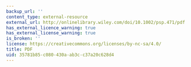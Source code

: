 ```yaml
---
backup_url: ''
content_type: external-resource
external_url: http://onlinelibrary.wiley.com/doi/10.1002/psp.471/pdf
has_external_licence_warning: true
has_external_license_warning: true
is_broken: ''
license: https://creativecommons.org/licenses/by-nc-sa/4.0/
title: PDF
uid: 35781b85-c080-430a-ab3c-c37a20c628d4
---
```

